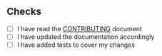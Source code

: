 <!--- Provide a general summary of your changes in your Title above -->

<!--- Describe your changes in detail
This PR  <description of the PR>

Resolves #<issue number>
-->

## Checks

- [ ] I have read the [CONTRIBUTING](../CONTRIBUTING.md) document
- [ ] I have updated the documentation accordingly
- [ ] I have added tests to cover my changes

```

```
